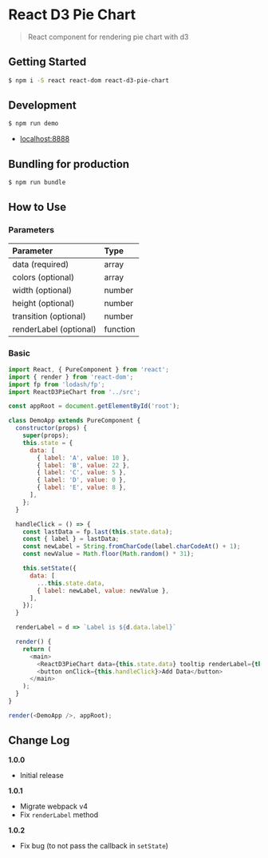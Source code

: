 # React D3 Pie Chart
> React component for rendering pie chart with d3

## Getting Started
```sh
$ npm i -S react react-dom react-d3-pie-chart
```

## Development
```sh
$ npm run demo
```
- [localhost:8888](http://localhost:8888)

## Bundling for production
```sh
$ npm run bundle
```

## How to Use
### Parameters
| Parameter                 | Type     |
|:--------------------------|:---------|
| data (required)           | array    |
| colors (optional)         | array    |
| width (optional)          | number   |
| height (optional)         | number   |
| transition (optional)     | number   |
| renderLabel (optional)    | function |

### Basic
```js
import React, { PureComponent } from 'react';
import { render } from 'react-dom';
import fp from 'lodash/fp';
import ReactD3PieChart from '../src';

const appRoot = document.getElementById('root');

class DemoApp extends PureComponent {
  constructor(props) {
    super(props);
    this.state = {
      data: [
        { label: 'A', value: 10 },
        { label: 'B', value: 22 },
        { label: 'C', value: 5 },
        { label: 'D', value: 0 },
        { label: 'E', value: 8 },
      ],
    };
  }

  handleClick = () => {
    const lastData = fp.last(this.state.data);
    const { label } = lastData;
    const newLabel = String.fromCharCode(label.charCodeAt() + 1);
    const newValue = Math.floor(Math.random() * 31);

    this.setState({
      data: [
        ...this.state.data,
        { label: newLabel, value: newValue },
      ],
    });
  }

  renderLabel = d => `Label is ${d.data.label}`

  render() {
    return (
      <main>
        <ReactD3PieChart data={this.state.data} tooltip renderLabel={this.renderLabel} />
        <button onClick={this.handleClick}>Add Data</button>
      </main>
    );
  }
}

render(<DemoApp />, appRoot);
```

## Change Log
__1.0.0__
- Initial release

__1.0.1__
- Migrate webpack v4
- Fix `renderLabel` method

__1.0.2__
- Fix bug (to not pass the callback in `setState`)
